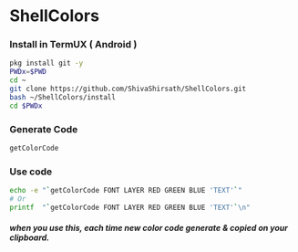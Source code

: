 # ShellColors

### Install in TermUX ( Android )

```bash
pkg install git -y 
PWDx=$PWD
cd ~
git clone https://github.com/ShivaShirsath/ShellColors.git
bash ~/ShellColors/install
cd $PWDx
```
### Generate Code 
```bash
getColorCode
```

### Use code
```bash
echo -e "`getColorCode FONT LAYER RED GREEN BLUE 'TEXT'`"
# Or
printf  "`getColorCode FONT LAYER RED GREEN BLUE 'TEXT'`\n"
```
##### when you use this, each time new color code generate & copied on your clipboard. 

